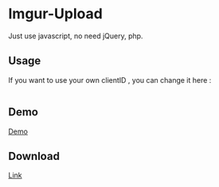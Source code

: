 # Imgur-Upload
Just use javascript, no need jQuery, php.

## Usage
If you want to use your own clientID , you can change it here :
```

```

## Demo
[Demo](https://carry0987.github.io/Imgur-Upload/)

## Download
[Link](https://github.com/carry0987/Imgur-Upload/releases/)

